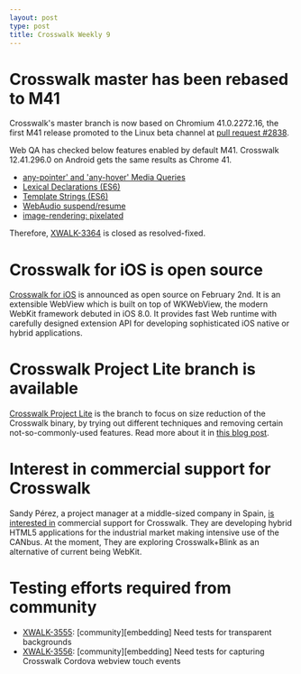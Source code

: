 ```yaml
---
layout: post
type: post
title: Crosswalk Weekly 9
---
```


# Crosswalk master has been rebased to M41

Crosswalk's master branch is now based on Chromium 41.0.2272.16, the first M41 release promoted to the Linux beta channel at [pull request #2838](https://github.com/crosswalk-project/crosswalk/pull/2838).

Web QA has checked below features enabled by default M41. Crosswalk 12.41.296.0 on Android gets the same results as Chrome 41.

* [any-pointer' and 'any-hover' Media Queries](https://github.com/GoogleChrome/samples/tree/gh-pages/media-hover-pointer)
* [Lexical Declarations (ES6)](https://github.com/GoogleChrome/samples/tree/gh-pages/lexical-declarations-es6)
* [Template Strings (ES6)](https://github.com/GoogleChrome/samples/tree/gh-pages/template-literals-es6)
* [WebAudio suspend/resume](https://github.com/GoogleChrome/samples/tree/gh-pages/webaudio-suspend-resume)
* [image-rendering: pixelated](https://github.com/GoogleChrome/samples/tree/gh-pages/image-rendering-pixelated)

Therefore, [XWALK-3364](https://crosswalk-project.org/jira/browse/XWALK-3364) is closed as resolved-fixed.

# Crosswalk for iOS is open source

[Crosswalk for iOS](https://github.com/crosswalk-project/crosswalk-ios/) is announced as open source on February 2nd. It is an extensible WebView which is built on top of WKWebView, the modern WebKit framework debuted in iOS 8.0. It provides fast Web runtime with carefully designed extension API for developing sophisticated iOS native or hybrid applications.

# Crosswalk Project Lite branch is available

[Crosswalk Project Lite](https://github.com/crosswalk-project/crosswalk/tree/crosswalk-lite) is the branch to focus on size reduction of the Crosswalk binary, by trying out different techniques and removing certain not-so-commonly-used features. Read more about it in [this blog post](https://crosswalk-project.org/blog/crosswalk-lite-10.html).

# Interest in commercial support for Crosswalk

Sandy Pérez, a project manager at a middle-sized company in Spain, [is interested in](https://lists.crosswalk-project.org/pipermail/crosswalk-help/2015-January/000750.html) commercial support for Crosswalk. They are developing hybrid HTML5 applications for the industrial market making intensive use of the CANbus. At the moment, They are exploring Crosswalk+Blink as an alternative of current being WebKit.

# Testing efforts required from community

* [XWALK-3555](https://crosswalk-project.org/jira/browse/XWALK-3555): [community][embedding] Need tests for transparent backgrounds
* [XWALK-3556](https://crosswalk-project.org/jira/browse/XWALK-3556): [community][embedding] Need tests for capturing Crosswalk Cordova webview touch events
